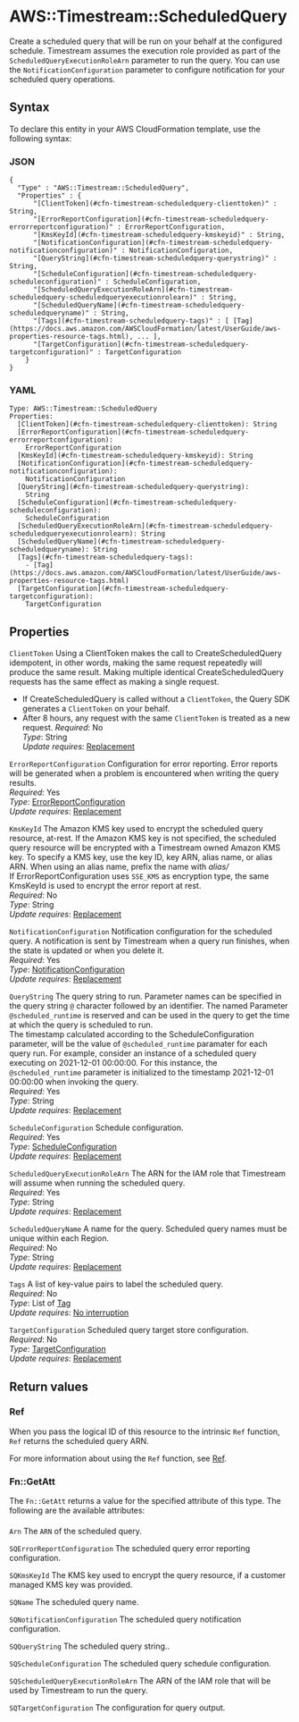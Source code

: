# AWS::Timestream::ScheduledQuery<a name="aws-resource-timestream-scheduledquery"></a>

 Create a scheduled query that will be run on your behalf at the configured schedule\. Timestream assumes the execution role provided as part of the `ScheduledQueryExecutionRoleArn` parameter to run the query\. You can use the `NotificationConfiguration` parameter to configure notification for your scheduled query operations\.

## Syntax<a name="aws-resource-timestream-scheduledquery-syntax"></a>

To declare this entity in your AWS CloudFormation template, use the following syntax:

### JSON<a name="aws-resource-timestream-scheduledquery-syntax.json"></a>

```
{
  "Type" : "AWS::Timestream::ScheduledQuery",
  "Properties" : {
      "[ClientToken](#cfn-timestream-scheduledquery-clienttoken)" : String,
      "[ErrorReportConfiguration](#cfn-timestream-scheduledquery-errorreportconfiguration)" : ErrorReportConfiguration,
      "[KmsKeyId](#cfn-timestream-scheduledquery-kmskeyid)" : String,
      "[NotificationConfiguration](#cfn-timestream-scheduledquery-notificationconfiguration)" : NotificationConfiguration,
      "[QueryString](#cfn-timestream-scheduledquery-querystring)" : String,
      "[ScheduleConfiguration](#cfn-timestream-scheduledquery-scheduleconfiguration)" : ScheduleConfiguration,
      "[ScheduledQueryExecutionRoleArn](#cfn-timestream-scheduledquery-scheduledqueryexecutionrolearn)" : String,
      "[ScheduledQueryName](#cfn-timestream-scheduledquery-scheduledqueryname)" : String,
      "[Tags](#cfn-timestream-scheduledquery-tags)" : [ [Tag](https://docs.aws.amazon.com/AWSCloudFormation/latest/UserGuide/aws-properties-resource-tags.html), ... ],
      "[TargetConfiguration](#cfn-timestream-scheduledquery-targetconfiguration)" : TargetConfiguration
    }
}
```

### YAML<a name="aws-resource-timestream-scheduledquery-syntax.yaml"></a>

```
Type: AWS::Timestream::ScheduledQuery
Properties: 
  [ClientToken](#cfn-timestream-scheduledquery-clienttoken): String
  [ErrorReportConfiguration](#cfn-timestream-scheduledquery-errorreportconfiguration): 
    ErrorReportConfiguration
  [KmsKeyId](#cfn-timestream-scheduledquery-kmskeyid): String
  [NotificationConfiguration](#cfn-timestream-scheduledquery-notificationconfiguration): 
    NotificationConfiguration
  [QueryString](#cfn-timestream-scheduledquery-querystring): 
    String
  [ScheduleConfiguration](#cfn-timestream-scheduledquery-scheduleconfiguration): 
    ScheduleConfiguration
  [ScheduledQueryExecutionRoleArn](#cfn-timestream-scheduledquery-scheduledqueryexecutionrolearn): String
  [ScheduledQueryName](#cfn-timestream-scheduledquery-scheduledqueryname): String
  [Tags](#cfn-timestream-scheduledquery-tags): 
    - [Tag](https://docs.aws.amazon.com/AWSCloudFormation/latest/UserGuide/aws-properties-resource-tags.html)
  [TargetConfiguration](#cfn-timestream-scheduledquery-targetconfiguration): 
    TargetConfiguration
```

## Properties<a name="aws-resource-timestream-scheduledquery-properties"></a>

`ClientToken`  <a name="cfn-timestream-scheduledquery-clienttoken"></a>
Using a ClientToken makes the call to CreateScheduledQuery idempotent, in other words, making the same request repeatedly will produce the same result\. Making multiple identical CreateScheduledQuery requests has the same effect as making a single request\.   
+  If CreateScheduledQuery is called without a `ClientToken`, the Query SDK generates a `ClientToken` on your behalf\.
+  After 8 hours, any request with the same `ClientToken` is treated as a new request\. 
*Required*: No  
*Type*: String  
*Update requires*: [Replacement](https://docs.aws.amazon.com/AWSCloudFormation/latest/UserGuide/using-cfn-updating-stacks-update-behaviors.html#update-replacement)

`ErrorReportConfiguration`  <a name="cfn-timestream-scheduledquery-errorreportconfiguration"></a>
Configuration for error reporting\. Error reports will be generated when a problem is encountered when writing the query results\.   
*Required*: Yes  
*Type*: [ErrorReportConfiguration](aws-properties-timestream-scheduledquery-errorreportconfiguration.md)  
*Update requires*: [Replacement](https://docs.aws.amazon.com/AWSCloudFormation/latest/UserGuide/using-cfn-updating-stacks-update-behaviors.html#update-replacement)

`KmsKeyId`  <a name="cfn-timestream-scheduledquery-kmskeyid"></a>
The Amazon KMS key used to encrypt the scheduled query resource, at\-rest\. If the Amazon KMS key is not specified, the scheduled query resource will be encrypted with a Timestream owned Amazon KMS key\. To specify a KMS key, use the key ID, key ARN, alias name, or alias ARN\. When using an alias name, prefix the name with *alias/*  
If ErrorReportConfiguration uses `SSE_KMS` as encryption type, the same KmsKeyId is used to encrypt the error report at rest\.  
*Required*: No  
*Type*: String  
*Update requires*: [Replacement](https://docs.aws.amazon.com/AWSCloudFormation/latest/UserGuide/using-cfn-updating-stacks-update-behaviors.html#update-replacement)

`NotificationConfiguration`  <a name="cfn-timestream-scheduledquery-notificationconfiguration"></a>
Notification configuration for the scheduled query\. A notification is sent by Timestream when a query run finishes, when the state is updated or when you delete it\.   
*Required*: Yes  
*Type*: [NotificationConfiguration](aws-properties-timestream-scheduledquery-notificationconfiguration.md)  
*Update requires*: [Replacement](https://docs.aws.amazon.com/AWSCloudFormation/latest/UserGuide/using-cfn-updating-stacks-update-behaviors.html#update-replacement)

`QueryString`  <a name="cfn-timestream-scheduledquery-querystring"></a>
The query string to run\. Parameter names can be specified in the query string `@` character followed by an identifier\. The named Parameter `@scheduled_runtime` is reserved and can be used in the query to get the time at which the query is scheduled to run\.  
The timestamp calculated according to the ScheduleConfiguration parameter, will be the value of `@scheduled_runtime` paramater for each query run\. For example, consider an instance of a scheduled query executing on 2021\-12\-01 00:00:00\. For this instance, the `@scheduled_runtime` parameter is initialized to the timestamp 2021\-12\-01 00:00:00 when invoking the query\.  
*Required*: Yes  
*Type*: String  
*Update requires*: [Replacement](https://docs.aws.amazon.com/AWSCloudFormation/latest/UserGuide/using-cfn-updating-stacks-update-behaviors.html#update-replacement)

`ScheduleConfiguration`  <a name="cfn-timestream-scheduledquery-scheduleconfiguration"></a>
Schedule configuration\.  
*Required*: Yes  
*Type*: [ScheduleConfiguration](aws-properties-timestream-scheduledquery-scheduleconfiguration.md)  
*Update requires*: [Replacement](https://docs.aws.amazon.com/AWSCloudFormation/latest/UserGuide/using-cfn-updating-stacks-update-behaviors.html#update-replacement)

`ScheduledQueryExecutionRoleArn`  <a name="cfn-timestream-scheduledquery-scheduledqueryexecutionrolearn"></a>
The ARN for the IAM role that Timestream will assume when running the scheduled query\.   
*Required*: Yes  
*Type*: String  
*Update requires*: [Replacement](https://docs.aws.amazon.com/AWSCloudFormation/latest/UserGuide/using-cfn-updating-stacks-update-behaviors.html#update-replacement)

`ScheduledQueryName`  <a name="cfn-timestream-scheduledquery-scheduledqueryname"></a>
A name for the query\. Scheduled query names must be unique within each Region\.  
*Required*: No  
*Type*: String  
*Update requires*: [Replacement](https://docs.aws.amazon.com/AWSCloudFormation/latest/UserGuide/using-cfn-updating-stacks-update-behaviors.html#update-replacement)

`Tags`  <a name="cfn-timestream-scheduledquery-tags"></a>
A list of key\-value pairs to label the scheduled query\.  
*Required*: No  
*Type*: List of [Tag](https://docs.aws.amazon.com/AWSCloudFormation/latest/UserGuide/aws-properties-resource-tags.html)  
*Update requires*: [No interruption](https://docs.aws.amazon.com/AWSCloudFormation/latest/UserGuide/using-cfn-updating-stacks-update-behaviors.html#update-no-interrupt)

`TargetConfiguration`  <a name="cfn-timestream-scheduledquery-targetconfiguration"></a>
Scheduled query target store configuration\.  
*Required*: No  
*Type*: [TargetConfiguration](aws-properties-timestream-scheduledquery-targetconfiguration.md)  
*Update requires*: [Replacement](https://docs.aws.amazon.com/AWSCloudFormation/latest/UserGuide/using-cfn-updating-stacks-update-behaviors.html#update-replacement)

## Return values<a name="aws-resource-timestream-scheduledquery-return-values"></a>

### Ref<a name="aws-resource-timestream-scheduledquery-return-values-ref"></a>

 When you pass the logical ID of this resource to the intrinsic `Ref` function, `Ref` returns the scheduled query ARN\. 

For more information about using the `Ref` function, see [Ref](https://docs.aws.amazon.com/AWSCloudFormation/latest/UserGuide/intrinsic-function-reference-ref.html)\.

### Fn::GetAtt<a name="aws-resource-timestream-scheduledquery-return-values-fn--getatt"></a>

The `Fn::GetAtt` returns a value for the specified attribute of this type\. The following are the available attributes:

#### <a name="aws-resource-timestream-scheduledquery-return-values-fn--getatt-fn--getatt"></a>

`Arn`  <a name="Arn-fn::getatt"></a>
The `ARN` of the scheduled query\.

`SQErrorReportConfiguration`  <a name="SQErrorReportConfiguration-fn::getatt"></a>
The scheduled query error reporting configuration\.

`SQKmsKeyId`  <a name="SQKmsKeyId-fn::getatt"></a>
The KMS key used to encrypt the query resource, if a customer managed KMS key was provided\.

`SQName`  <a name="SQName-fn::getatt"></a>
The scheduled query name\.

`SQNotificationConfiguration`  <a name="SQNotificationConfiguration-fn::getatt"></a>
The scheduled query notification configuration\.

`SQQueryString`  <a name="SQQueryString-fn::getatt"></a>
The scheduled query string\.\.

`SQScheduleConfiguration`  <a name="SQScheduleConfiguration-fn::getatt"></a>
The scheduled query schedule configuration\.

`SQScheduledQueryExecutionRoleArn`  <a name="SQScheduledQueryExecutionRoleArn-fn::getatt"></a>
The ARN of the IAM role that will be used by Timestream to run the query\.

`SQTargetConfiguration`  <a name="SQTargetConfiguration-fn::getatt"></a>
The configuration for query output\.
